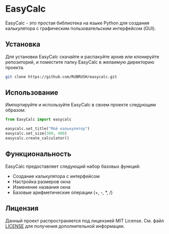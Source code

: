 # EasyCalc

EasyCalc - это простая библиотека на языке Python для создания калькулятора с графическим пользовательским интерфейсом (GUI).

## Установка

Для установки EasyCalc скачайте и распакуйте архив или клонируйте репозиторий, и поместите папку EasyCalc в желаемую директорию проекта.

```bash
git clone https://github.com/RUBRUSH/easycalc.git
```

## Использование

Импортируйте и используйте EasyCalc в своем проекте следующим образом:

```python
from EasyCalc import easycalc

easycalc.set_title("Мой калькулятор")
easycalc.set_size(300, 400)
easycalc.create_calculator()
```

## Функциональность

EasyCalc предоставляет следующий набор базовых функций:

- Создание калькулятора с интерфейсом
- Настройка размеров окна
- Изменение названия окна
- Базовые арифметические операции (+, -, *, /)

## Лицензия

Данный проект распространяется под лицензией MIT License. См. файл [LICENSE](LICENSE) для получения дополнительной информации.
